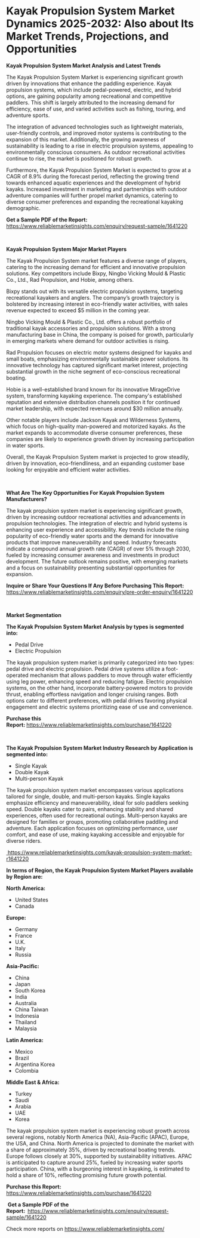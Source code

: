 <p><h1>Kayak Propulsion System Market Dynamics 2025-2032: Also about Its Market Trends, Projections, and Opportunities</h1></p><p><strong>Kayak Propulsion System Market Analysis and Latest Trends</strong></p>
<p><p>The Kayak Propulsion System Market is experiencing significant growth driven by innovations that enhance the paddling experience. Kayak propulsion systems, which include pedal-powered, electric, and hybrid options, are gaining popularity among recreational and competitive paddlers. This shift is largely attributed to the increasing demand for efficiency, ease of use, and varied activities such as fishing, touring, and adventure sports.</p><p>The integration of advanced technologies such as lightweight materials, user-friendly controls, and improved motor systems is contributing to the expansion of this market. Additionally, the growing awareness of sustainability is leading to a rise in electric propulsion systems, appealing to environmentally conscious consumers. As outdoor recreational activities continue to rise, the market is positioned for robust growth.</p><p>Furthermore, the Kayak Propulsion System Market is expected to grow at a CAGR of 8.9% during the forecast period, reflecting the growing trend towards enhanced aquatic experiences and the development of hybrid kayaks. Increased investment in marketing and partnerships with outdoor adventure companies will further propel market dynamics, catering to diverse consumer preferences and expanding the recreational kayaking demographic.</p></p>
<p><strong>Get a Sample PDF of the Report:&nbsp;</strong> <a href="https://www.reliablemarketinsights.com/enquiry/request-sample/1641220?utm_campaign=2033&utm_medium=2&utm_source=Github&utm_content=ia&utm_term=22022025&utm_id=kayak-propulsion-system">https://www.reliablemarketinsights.com/enquiry/request-sample/1641220</a></p>
<p>&nbsp;</p>
<p><strong>Kayak Propulsion System Major Market Players</strong></p>
<p><p>The Kayak Propulsion System market features a diverse range of players, catering to the increasing demand for efficient and innovative propulsion solutions. Key competitors include Bixpy, Ningbo Vicking Mould & Plastic Co., Ltd., Rad Propulsion, and Hobie, among others.</p><p>Bixpy stands out with its versatile electric propulsion systems, targeting recreational kayakers and anglers. The company’s growth trajectory is bolstered by increasing interest in eco-friendly water activities, with sales revenue expected to exceed $5 million in the coming year.</p><p>Ningbo Vicking Mould & Plastic Co., Ltd. offers a robust portfolio of traditional kayak accessories and propulsion solutions. With a strong manufacturing base in China, the company is poised for growth, particularly in emerging markets where demand for outdoor activities is rising.</p><p>Rad Propulsion focuses on electric motor systems designed for kayaks and small boats, emphasizing environmentally sustainable power solutions. Its innovative technology has captured significant market interest, projecting substantial growth in the niche segment of eco-conscious recreational boating.</p><p>Hobie is a well-established brand known for its innovative MirageDrive system, transforming kayaking experience. The company's established reputation and extensive distribution channels position it for continued market leadership, with expected revenues around $30 million annually.</p><p>Other notable players include Jackson Kayak and Wilderness Systems, which focus on high-quality man-powered and motorized kayaks. As the market expands to accommodate diverse consumer preferences, these companies are likely to experience growth driven by increasing participation in water sports.</p><p>Overall, the Kayak Propulsion System market is projected to grow steadily, driven by innovation, eco-friendliness, and an expanding customer base looking for enjoyable and efficient water activities.</p></p>
<p>&nbsp;</p>
<p><strong>What Are The Key Opportunities For Kayak Propulsion System Manufacturers?</strong></p>
<p><p>The kayak propulsion system market is experiencing significant growth, driven by increasing outdoor recreational activities and advancements in propulsion technologies. The integration of electric and hybrid systems is enhancing user experience and accessibility. Key trends include the rising popularity of eco-friendly water sports and the demand for innovative products that improve maneuverability and speed. Industry forecasts indicate a compound annual growth rate (CAGR) of over 5% through 2030, fueled by increasing consumer awareness and investments in product development. The future outlook remains positive, with emerging markets and a focus on sustainability presenting substantial opportunities for expansion.</p></p>
<p><strong>Inquire or Share Your Questions If Any Before Purchasing This Report:</strong> <a href="https://www.reliablemarketinsights.com/enquiry/pre-order-enquiry/1641220?utm_campaign=2033&utm_medium=2&utm_source=Github&utm_content=ia&utm_term=22022025&utm_id=kayak-propulsion-system">https://www.reliablemarketinsights.com/enquiry/pre-order-enquiry/1641220</a></p>
<p>&nbsp;</p>
<p><strong>Market Segmentation</strong></p>
<p><strong>The Kayak Propulsion System Market Analysis by types is segmented into:</strong></p>
<p><ul><li>Pedal Drive</li><li>Electric Propulsion</li></ul></p>
<p><p>The kayak propulsion system market is primarily categorized into two types: pedal drive and electric propulsion. Pedal drive systems utilize a foot-operated mechanism that allows paddlers to move through water efficiently using leg power, enhancing speed and reducing fatigue. Electric propulsion systems, on the other hand, incorporate battery-powered motors to provide thrust, enabling effortless navigation and longer cruising ranges. Both options cater to different preferences, with pedal drives favoring physical engagement and electric systems prioritizing ease of use and convenience.</p></p>
<p><strong>Purchase this Report:&nbsp;</strong><a href="https://www.reliablemarketinsights.com/purchase/1641220?utm_campaign=2033&utm_medium=2&utm_source=Github&utm_content=ia&utm_term=22022025&utm_id=kayak-propulsion-system">https://www.reliablemarketinsights.com/purchase/1641220</a></p>
<p>&nbsp;</p>
<p><strong>The Kayak Propulsion System Market Industry Research by Application is segmented into:</strong></p>
<p><ul><li>Single Kayak</li><li>Double Kayak</li><li>Multi-person Kayak</li></ul></p>
<p><p>The kayak propulsion system market encompasses various applications tailored for single, double, and multi-person kayaks. Single kayaks emphasize efficiency and maneuverability, ideal for solo paddlers seeking speed. Double kayaks cater to pairs, enhancing stability and shared experiences, often used for recreational outings. Multi-person kayaks are designed for families or groups, promoting collaborative paddling and adventure. Each application focuses on optimizing performance, user comfort, and ease of use, making kayaking accessible and enjoyable for diverse riders.</p></p>
<p><a href="https://www.reliablemarketinsights.com/kayak-propulsion-system-market-r1641220?utm_campaign=2033&utm_medium=2&utm_source=Github&utm_content=ia&utm_term=22022025&utm_id=kayak-propulsion-system">&nbsp;https://www.reliablemarketinsights.com/kayak-propulsion-system-market-r1641220</a></p>
<p><strong>In terms of Region, the Kayak Propulsion System Market Players available by Region are:</strong></p>
<p>
    <p> <strong> North America: </strong>
        <ul>
            <li>United States</li>
            <li>Canada</li>
        </ul>
        </p> 
    <p> <strong> Europe: </strong>
        <ul>
            <li>Germany</li>
            <li>France</li>
            <li>U.K.</li>
            <li>Italy</li>
            <li>Russia</li>
        </ul>
        </p> 
    <p> <strong> Asia-Pacific: </strong>
        <ul>
            <li>China</li>
            <li>Japan</li>
            <li>South Korea</li>
            <li>India</li>
            <li>Australia</li>
            <li>China Taiwan</li>
            <li>Indonesia</li>
            <li>Thailand</li>
            <li>Malaysia</li>
        </ul>
        </p> 
    <p> <strong> Latin America: </strong>
        <ul>
            <li>Mexico</li>
            <li>Brazil</li>
            <li>Argentina Korea</li>
            <li>Colombia</li>
        </ul>
        </p> 
    <p> <strong> Middle East & Africa: </strong>
        <ul>
            <li>Turkey</li>
            <li>Saudi</li>
            <li>Arabia</li>
            <li>UAE</li>
            <li>Korea</li>
        </ul>
    </p>
    </p>
<p><p>The kayak propulsion system market is experiencing robust growth across several regions, notably North America (NA), Asia-Pacific (APAC), Europe, the USA, and China. North America is projected to dominate the market with a share of approximately 35%, driven by recreational boating trends. Europe follows closely at 30%, supported by sustainability initiatives. APAC is anticipated to capture around 25%, fueled by increasing water sports participation. China, with a burgeoning interest in kayaking, is estimated to hold a share of 10%, reflecting promising future growth potential.</p></p>
<p><strong>Purchase this Report: </strong><a href="https://www.reliablemarketinsights.com/purchase/1641220?utm_campaign=2033&utm_medium=2&utm_source=Github&utm_content=ia&utm_term=22022025&utm_id=kayak-propulsion-system">https://www.reliablemarketinsights.com/purchase/1641220</a></p>
<p>&nbsp;<strong>Get a Sample PDF of the Report:&nbsp;&nbsp;</strong><a href="https://www.reliablemarketinsights.com/enquiry/request-sample/1641220?utm_campaign=2033&utm_medium=2&utm_source=Github&utm_content=ia&utm_term=22022025&utm_id=kayak-propulsion-system">https://www.reliablemarketinsights.com/enquiry/request-sample/1641220</a></p>
<p><strong></strong></p>
<p>Check more reports on <a href="https://www.reliablemarketinsights.com/?utm_campaign=2033&utm_medium=2&utm_source=Github&utm_content=ia&utm_term=22022025&utm_id=kayak-propulsion-system">https://www.reliablemarketinsights.com/</a></p>